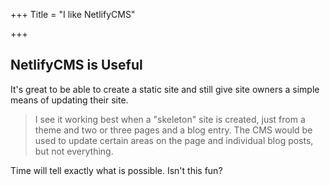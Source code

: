 +++
Title = "I like NetlifyCMS"

+++

## NetlifyCMS is Useful

It's great to be able to create a static site and still give site owners a simple means of updating their site. 

> I see it working best when a "skeleton" site is created, just from a theme and two or three pages and a blog entry. The CMS would be used to update certain areas on the page and individual blog posts, but not everything.

Time will tell exactly what is possible. Isn't this fun?
